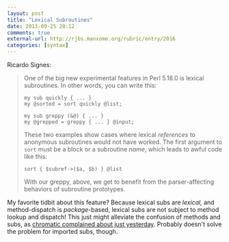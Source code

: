```yaml
---
layout: post
title: "Lexical Subroutines"
date: 2013-09-25 20:12
comments: true
external-url: http://rjbs.manxome.org/rubric/entry/2016
categories: [syntax]
---
```


Ricardo Signes:

> One of the big new experimental features in Perl 5.18.0 is lexical
>  subroutines. In other words, you can write this:
>
>     my sub quickly { ... }
>     my @sorted = sort quickly @list;
> 
>     my sub greppy (&@) { ... }
>     my @grepped = greppy { ... } @input;
>
> These two examples show cases where lexical *references* to anonymous
> subroutines would not have worked. The first argument to `sort` must be a
> block or a subroutine *name*, which leads to awful code like this:
> 
>     sort { $subref->($a, $b) } @list
> 
> With our greppy, above, we get to benefit from the parser-affecting
> behaviors of subroutine prototypes.

My favorite tidbit about this feature? Because lexical subs are *lexical,* and
method-dispatch is *package*-based, lexical subs are not subject to method
lookup and dispatch! This just might alleviate the confusion of methods and
subs, as [chromatic complained about just yesterday]. Probably doesn't solve
the problem for imported subs, though.

[chromatic complained about just yesterday]: http://www.modernperlbooks.com/mt/2013/09/functions-shouldnt-be-methods-yet-another-reminder.html



